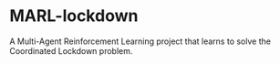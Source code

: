 # MARL-lockdown
A Multi-Agent Reinforcement Learning project that learns to solve the Coordinated Lockdown problem.

